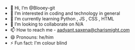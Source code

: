- 👋 Hi, I’m @Blooey-git
- 👀 I’m interested in coding and technology in general
- 🌱 I’m currently learning Python , JS , CSS , HTML
- 💞️ I’m looking to collaborate on N/A
- 📫 How to reach me - aadyant.saxena@charismight.com
- 😄 Pronouns: he/him
- ⚡ Fun fact: I'm colour blind

<!---
Blooey-git/Blooey-git is a ✨ special ✨ repository because its `README.md` (this file) appears on your GitHub profile.
You can click the Preview link to take a look at your changes.
--->
